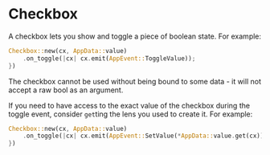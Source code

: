 # Checkbox

A checkbox lets you show and toggle a piece of boolean state.
For example:

```rust
Checkbox::new(cx, AppData::value)
    .on_toggle(|cx| cx.emit(AppEvent::ToggleValue));
})
```

The checkbox cannot be used without being bound to some data - it will not accept a raw bool as an argument.

If you need to have access to the exact value of the checkbox during the toggle event, consider `get`ting the lens you used to create it.
For example:

```rust
Checkbox::new(cx, AppData::value)
    .on_toggle(|cx| cx.emit(AppEvent::SetValue(*AppData::value.get(cx)));
})
```

